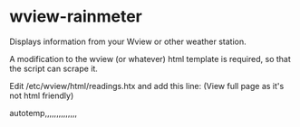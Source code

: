 # wview-rainmeter
Displays information from your Wview or other weather station. 

A modification to the wview (or whatever) html template is required, so that the script can scrape it.

Edit /etc/wview/html/readings.htx and add this line: (View full page as it's not html friendly)

autotemp,<!--outsideTemp-->,<!--hiOutsideTemp-->,<!--lowOutsideTemp-->,<!--dailyRain-->,<!--hiRainRate-->,<!--monthlyRain-->,<!--windSpeed-->,<!--windDirection-->,<!--windBeaufortScale-->,<!--barometer-->,<!--outsideHumidity-->,<!--stationDate-->,<!--stationTime-->,<!--insideTemp-->
